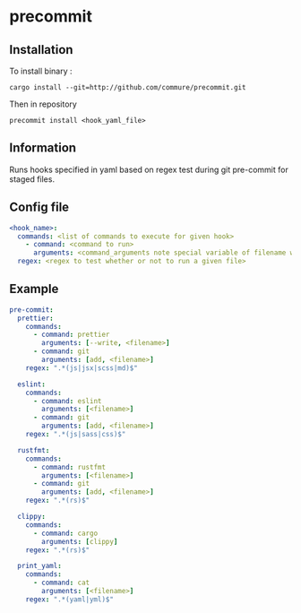# precommit

## Installation

To install binary :

`cargo install --git=http://github.com/commure/precommit.git`

Then in repository

`precommit install <hook_yaml_file>`

## Information

Runs hooks specified in yaml based on regex test during git pre-commit for staged files.

## Config file

```yaml
<hook_name>:
  commands: <list of commands to execute for given hook>
    - command: <command to run>
      arguments: <command_arguments note special variable of filename which will fill in file that will be run>
  regex: <regex to test whether or not to run a given file>
```

## Example

```yaml
pre-commit:
  prettier:
    commands:
      - command: prettier
        arguments: [--write, <filename>]
      - command: git
        arguments: [add, <filename>]
    regex: ".*(js|jsx|scss|md)$"

  eslint:
    commands:
      - command: eslint
        arguments: [<filename>]
      - command: git
        arguments: [add, <filename>]
    regex: ".*(js|sass|css)$"

  rustfmt:
    commands:
      - command: rustfmt
        arguments: [<filename>]
      - command: git
        arguments: [add, <filename>]
    regex: ".*(rs)$"

  clippy:
    commands:
      - command: cargo
        arguments: [clippy]
    regex: ".*(rs)$"

  print_yaml:
    commands:
      - command: cat
        arguments: [<filename>]
    regex: ".*(yaml|yml)$"
```
